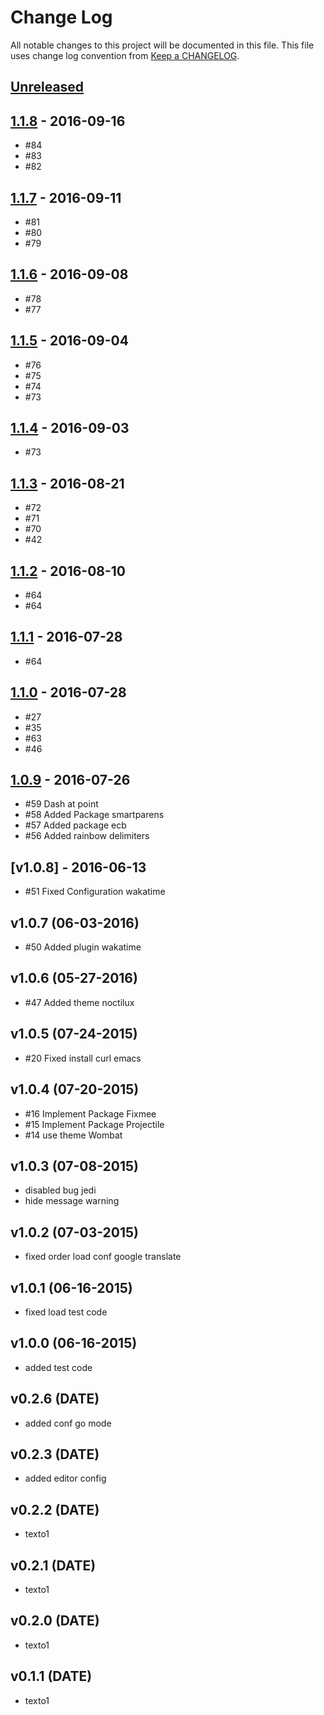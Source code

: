 # Change Log
All notable changes to this project will be documented in this file.
This file uses change log convention from [Keep a CHANGELOG](http://keepachangelog.com).

## [Unreleased][unreleased]

## [1.1.8] - 2016-09-16

- #84
- #83
- #82

## [1.1.7] - 2016-09-11

- #81
- #80
- #79

## [1.1.6] - 2016-09-08

- #78
- #77

## [1.1.5] - 2016-09-04

- #76
- #75
- #74
- #73

## [1.1.4] - 2016-09-03

- #73

## [1.1.3] - 2016-08-21

- #72
- #71
- #70
- #42

## [1.1.2] - 2016-08-10

- #64
- #64

## [1.1.1] - 2016-07-28

- #64

## [1.1.0] - 2016-07-28

- #27
- #35
- #63
- #46

## [1.0.9] - 2016-07-26

- #59 Dash at point
- #58 Added Package smartparens
- #57 Added package ecb
- #56 Added rainbow delimiters

## [v1.0.8] - 2016-06-13

- #51 Fixed Configuration wakatime

## v1.0.7 (06-03-2016)

- #50 Added plugin wakatime

## v1.0.6 (05-27-2016)

- #47 Added theme noctilux

## v1.0.5 (07-24-2015)

- #20 Fixed install curl emacs

## v1.0.4 (07-20-2015)

- #16 Implement Package Fixmee
- #15 Implement Package Projectile
- #14 use theme Wombat

## v1.0.3 (07-08-2015)

- disabled bug jedi
- hide message warning

## v1.0.2 (07-03-2015)

- fixed order load conf google translate

## v1.0.1 (06-16-2015)

- fixed load test code

## v1.0.0 (06-16-2015)

- added test code

## v0.2.6 (DATE)

- added conf go mode

## v0.2.3 (DATE)

- added editor config

## v0.2.2 (DATE)

- texto1

## v0.2.1 (DATE)

- texto1

## v0.2.0 (DATE)

- texto1

## v0.1.1 (DATE)

- texto1

[unreleased]: https://github.com/luismayta/emacs.d/compare/1.1.8...HEAD
[1.1.8]: https://github.com/luismayta/emacs.d/compare/1.1.7...1.1.8
[1.1.7]: https://github.com/luismayta/emacs.d/compare/1.1.6...1.1.7
[1.1.6]: https://github.com/luismayta/emacs.d/compare/1.1.5...1.1.6
[1.1.5]: https://github.com/luismayta/emacs.d/compare/1.1.4...1.1.5
[1.1.4]: https://github.com/luismayta/emacs.d/compare/1.1.3...1.1.4
[1.1.3]: https://github.com/luismayta/emacs.d/compare/1.1.2...1.1.3
[1.1.2]: https://github.com/luismayta/emacs.d/compare/1.1.1...1.1.2
[1.1.1]: https://github.com/luismayta/emacs.d/compare/1.1.0...1.1.1
[1.1.0]: https://github.com/luismayta/emacs.d/compare/1.0.9...1.1.0
[1.0.9]: https://github.com/luismayta/emacs.d/compare/1.0.8...1.0.9

[CHANGELOG.md]: CHANGELOG.md
[CONTRIBUTING.md]: CONTRIBUTING.md
[LICENCE.md]: LICENCE.md
[README.md]: README.md
